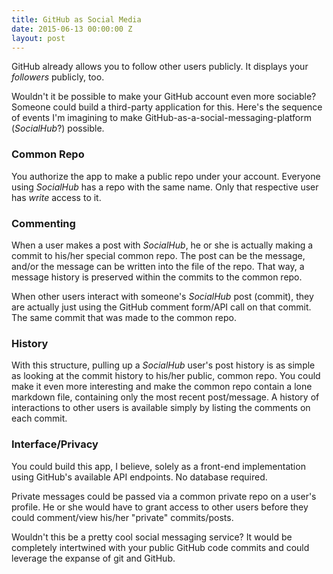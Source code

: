 ```yaml
---
title: GitHub as Social Media
date: 2015-06-13 00:00:00 Z
layout: post
---
```


GitHub already allows you to follow other users publicly. It displays your _followers_ publicly, too.

Wouldn't it be possible to make your GitHub account even more sociable? Someone could build a third-party application for this. Here's the sequence of events I'm imagining to make GitHub-as-a-social-messaging-platform (_SocialHub_?) possible.

### Common Repo

You authorize the app to make a public repo under your account. Everyone using _SocialHub_ has a repo with the same name. Only that respective user has _write_ access to it.

### Commenting

When a user makes a post with _SocialHub_, he or she is actually making a commit to his/her special common repo. The post can be the message, and/or the message can be written into the file of the repo. That way, a message history is preserved within the commits to the common repo.

When other users interact with someone's _SocialHub_ post (commit), they are actually just using the GitHub comment form/API call on that commit. The same commit that was made to the common repo.

### History

With this structure, pulling up a _SocialHub_ user's post history is as simple as looking at the commit history to his/her public, common repo. You could make it even more interesting and make the common repo contain a lone markdown file, containing only the most recent post/message. A history of interactions to other users is available simply by listing the comments on each commit.

### Interface/Privacy

You could build this app, I believe, solely as a front-end implementation using GitHub's available API endpoints. No database required. 

Private messages could be passed via a common private repo on a user's profile. He or she would have to grant access to other users before they could comment/view his/her "private" commits/posts.



Wouldn't this be a pretty cool social messaging service? It would be completely intertwined with your public GitHub code commits and could leverage the expanse of git and GitHub.